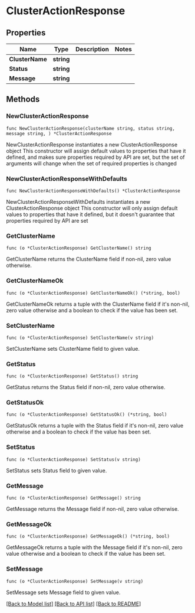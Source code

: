 # ClusterActionResponse

## Properties

Name | Type | Description | Notes
------------ | ------------- | ------------- | -------------
**ClusterName** | **string** |  | 
**Status** | **string** |  | 
**Message** | **string** |  | 

## Methods

### NewClusterActionResponse

`func NewClusterActionResponse(clusterName string, status string, message string, ) *ClusterActionResponse`

NewClusterActionResponse instantiates a new ClusterActionResponse object
This constructor will assign default values to properties that have it defined,
and makes sure properties required by API are set, but the set of arguments
will change when the set of required properties is changed

### NewClusterActionResponseWithDefaults

`func NewClusterActionResponseWithDefaults() *ClusterActionResponse`

NewClusterActionResponseWithDefaults instantiates a new ClusterActionResponse object
This constructor will only assign default values to properties that have it defined,
but it doesn't guarantee that properties required by API are set

### GetClusterName

`func (o *ClusterActionResponse) GetClusterName() string`

GetClusterName returns the ClusterName field if non-nil, zero value otherwise.

### GetClusterNameOk

`func (o *ClusterActionResponse) GetClusterNameOk() (*string, bool)`

GetClusterNameOk returns a tuple with the ClusterName field if it's non-nil, zero value otherwise
and a boolean to check if the value has been set.

### SetClusterName

`func (o *ClusterActionResponse) SetClusterName(v string)`

SetClusterName sets ClusterName field to given value.


### GetStatus

`func (o *ClusterActionResponse) GetStatus() string`

GetStatus returns the Status field if non-nil, zero value otherwise.

### GetStatusOk

`func (o *ClusterActionResponse) GetStatusOk() (*string, bool)`

GetStatusOk returns a tuple with the Status field if it's non-nil, zero value otherwise
and a boolean to check if the value has been set.

### SetStatus

`func (o *ClusterActionResponse) SetStatus(v string)`

SetStatus sets Status field to given value.


### GetMessage

`func (o *ClusterActionResponse) GetMessage() string`

GetMessage returns the Message field if non-nil, zero value otherwise.

### GetMessageOk

`func (o *ClusterActionResponse) GetMessageOk() (*string, bool)`

GetMessageOk returns a tuple with the Message field if it's non-nil, zero value otherwise
and a boolean to check if the value has been set.

### SetMessage

`func (o *ClusterActionResponse) SetMessage(v string)`

SetMessage sets Message field to given value.



[[Back to Model list]](../README.md#documentation-for-models) [[Back to API list]](../README.md#documentation-for-api-endpoints) [[Back to README]](../README.md)


